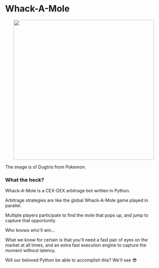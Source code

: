 # Whack-A-Mole

<p align="center">
    <img src = "https://github.com/solidquant/whack-a-mole/assets/134243834/841a91df-728b-489b-b4af-4af948c03c35" width="450px">
</p>

The image is of Dugtrio from Pokemon.

### What the heck?

Whack-A-Mole is a CEX-DEX arbitrage bot written in Python.

Arbitrage strategies are like the global Whack-A-Mole game played in parallel.

Multiple players participate to find the mole that pops up, and jump to capture that opportunity.

Who knows who'll win...

What we know for certain is that you'll need a fast pair of eyes on the market at all times,
and an extra fast execution engine to capture the moment without latency.

Will our beloved Python be able to accomplish this? We'll see 😎